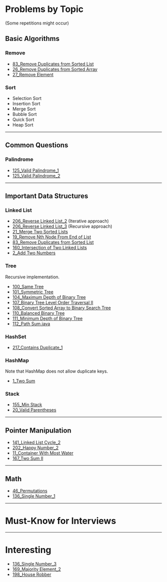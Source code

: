 # Problems by Topic
(Some repetitions might occur)
## Basic Algorithms
### Remove
* [83_Remove Duplicates from Sorted List](/83_Remove_Duplicates_from_Sorted_List.java)
* [26_Remove Duplicates from Sorted Array](/26_Remove_Duplicates_from_Sorted_Array.c)
* [27_Remove Element](27_Remove_Element.c)

### Sort
* Selection Sort
* Insertion Sort
* Merge Sort
* Bubble Sort
* Quick Sort
* Heap Sort


-----

## Common Questions
### Palindrome
* [125_Valid Palindrome_1](/125_Valid_Palindrome_1.java)
* [125_Valid Palindrome_2](/125_Valid_Palindrome_2.java)

-----

## Important Data Structures
### Linked List
* [206_Reverse Linked List_2](/206_Reverse_Linked_List_2.java) (Iterative approach)
* [206_Reverse Linked List_3](/206_Reverse_Linked_List_3.java) (Recursive approach)
* [21_Merge Two Sorted Lists](/21_Merge_Two_Sorted_Lists.java)
* [19_Remove Nth Node From End of List](/19_Remove_Nth_Node_From_End_of_List.java)
* [83_Remove Duplicates from Sorted List](/83_Remove_Duplicates_from_Sorted_List.java)
* [160_Intersection of Two Linked Lists](/160_Intersection_of_Two_Linked_Lists.java)
* [2_Add Two Numbers](/2_Add_Two_Numbers.java)

### Tree
Recursive implementation.
* [100_Same Tree](/100_Same_Tree.java)
* [101_Symmetric Tree](/101_Symmetric_Tree.java)
* [104_Maximum Depth of Binary Tree](/104_Maximum_Depth_of_Binary_Tree.java)
* [107_Binary Tree Level Order Traversal II](/107_Binary_Tree_Level_Order_Traversal_II.java)
* [108_Convert Sorted Array to Binary Search Tree](/108_Convert_Sorted_Array_to_Binary_Search_Tree.java)
* [110_Balanced Binary Tree](/[110_Balanced_Binary_Tree.java)
* [111_Minimum Depth of Binary Tree](/111_Minimum_Depth_of_Binary_Tree.java)
* [112_Path Sum.java](/112_Path_Sum.java.java)

### HashSet
* [217_Contains Duplicate_1](/217_Contains_Duplicate_1.java)

### HashMap 
Note that HashMap does not allow duplicate keys.
* [1_Two Sum](/1_TwoSum_1.java)

### Stack
* [155_Min Stack](/155_Min_Stack.java)
* [20_Valid Parentheses](20_Valid_Parentheses.java)

-----

## Pointer Manipulation
* [141_Linked List Cycle_2](/141_Linked_List_Cycle_2.java)
* [202_Happy Number_2](/202_Happy_Number_2.java)
* [11_Container With Most Water](/11_Container_With_Most_Water.java)
* [167_Two Sum II](/167_Two_Sum_II.java)

-----

## Math
* [46_Permutations](/46_Permutations.java)
* [136_Single Number_1](/136_Single_Number_2.java)

-----

# Must-Know for Interviews



-----

# Interesting
* [136_Single Number_3](/136_Single_Number_3.java)
* [169_Majority Element_2](/169_Majority_Element_2.java)
* [198_House Robber](/198_House_Robber.java)
